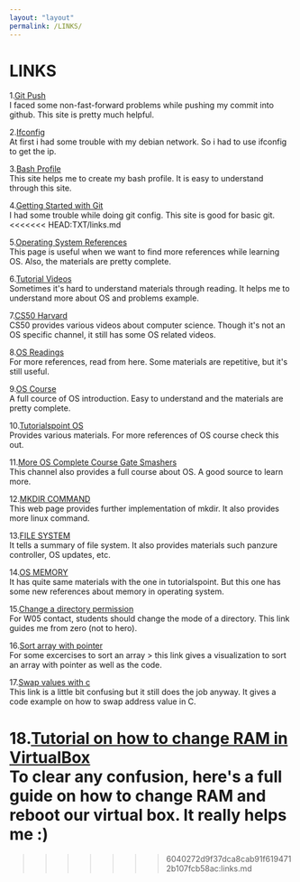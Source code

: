 ```yaml
---
layout: "layout"
permalink: /LINKS/
---
```


# LINKS

1.[Git Push](stackoverflow.com/questions/20467179/git-push-rejected-non-fast-forward)<br>
I faced some non-fast-forward problems while pushing my commit into github. This site is pretty much helpful.

2.[Ifconfig](niagahoster.co.id/blog/perintah-penting-ifconfig/)<br>
At first i had some trouble with my debian network. So i had to use ifconfig to get the ip.

3.[Bash Profile](linuxhint.com/simple-guide-to-create-open-edit-bash-profile/)<br>
This site helps me to create my bash profile. It is easy to understand through this site. 

4.[Getting Started with Git](digitalocean.com/community/tutorials/how-to-contribute-to-open-source-getting-started-with-git)<br>
I had some trouble while doing git config. This site is good for basic git. 
<<<<<<< HEAD:TXT/links.md

5.[Operating System References](guru99.com/operating-system-tutorial.html)<br>
This page is useful when we want to find more references while learning OS. Also, the materials are pretty complete.

6.[Tutorial Videos](youtube.com/c/JennyslecturesCSITNETJRF/videos)<br>
Sometimes it's hard to understand materials through reading. It helps me to understand more about OS and problems example.

7.[CS50 Harvard](youtube.com/channel/UCcabW7890RKJzL968QWEykA)<br>
CS50 provides various videos about computer science. Though it's not an OS specific channel, it still has some OS related videos.

8.[OS Readings](https://computer.howstuffworks.com/computer-operating-systems-channel.htm)<br>
For more references, read from here. Some materials are repetitive, but it's still useful.

9.[OS Course](https://www.youtube.com/playlist?list=PLBlnK6fEyqRiVhbXDGLXDk_oqaEUvCP2O)<br>
A full cource of OS introduction. Easy to understand and the materials are pretty complete.

10.[Tutorialspoint OS](tutorialspoint.com/operating_system/index.htm)<br>
Provides various materials. For more references of OS course check this out.

11.[More OS Complete Course Gate Smashers](https://www.youtube.com/playlist?list=PLxCzCOWd7aiGz9donHRrE9I3Mwn6XdP8p)<br>
This channel also provides a full course about OS. A good source to learn more.

12.[MKDIR COMMAND](phoenixnap.com/kb/create-directory-linux-mkdir-command)<br>
This web page provides further implementation of mkdir. It also provides more linux command.

13.[FILE SYSTEM](searchstorage.techtarget.com/definiton/file-system)<br>
It tells a summary of file system. It also provides materials such panzure controller, OS updates, etc.

14.[OS MEMORY](https://www.studytonight.com/operating-system/memory-management-in-os)<br>
It has quite same materials with the one in tutorialspoint. But this one has some new references about memory in operating system.

15.[Change a directory permission](https://www.linode.com/docs/guides/modify-file-permissions-with-chmod/)<br>
For W05 contact, students should change the mode of a directory. This link guides me from zero (not to hero).

16.[Sort array with pointer](https://www.w3resource.com/c-programming-exercises/pointer/c-pointer-exercise-14.php)<br>
For some excercises to sort an array > this link gives a visualization to sort an array with pointer as well as the code.

17.[Swap values with c](https://stackoverflow.com/questions/54246511/how-to-swap-values-in-addresses-in-c)<br>
This link is a little bit confusing but it still does the job anyway. It gives a code example on how to swap address value in C.

18.[Tutorial on how to change RAM in VirtualBox](https://www.youtube.com/watch?v=XWgPMp6jfWM)<br>
To clear any confusion, here's a full guide on how to change RAM and reboot our virtual box. It really helps me :)
=======
>>>>>>> 6040272d9f37dca8cab91f6194712b107fcb58ac:links.md
